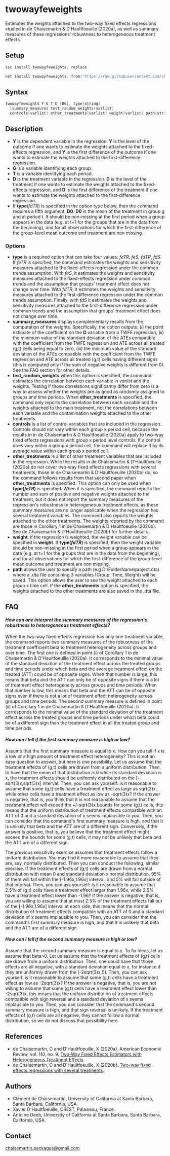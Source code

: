 
# twowayfeweights
Estimates the weights attached to the two-way fixed effects regressions studied in de Chaisemartin &amp; D'Haultfoeuille (2020a), as well as summary measures of these regressions' robustness to heterogeneous treatment effects.

## Setup 
```s
ssc install twowayfeweights, replace
```

```s
net install twowayfeweights, from("https://raw.githubusercontent.com/chaisemartinPackages/twowayfeweights/main") replace
``` 

## Syntax

```s
twowayfeweights Y G T D [D0], type(string)
  [summary_measures test_random_weights(varlist)
  controls(varlist) other_treatments(varlist) weight(varlist) path(string)]
```
## Description
+ **Y** is the dependent variable in the regression. **Y** is the level of the outcome if one wants to estimate the weights attached to the fixed-effects regression, and **Y** is the first difference of the outcome if one wants to estimate the weights attached to the first-difference regression.
+ **G** is a variable identifying each group.
+ **T** is a variable identifying each period.
+ **D** is the treatment variable in the regression. **D** is the level of the treatment if one wants to estimate the weights attached to the fixed-effects regression, and **D** is the first difference of the treatment if one wants to estimate the weights attached to the first-difference regression.
+ If **type**(*fdTR*) is specified in the option type below, then the command requires a fifth argument, **D0**. **D0** is the mean of the treatment in group g and at period t.  It should be non-missing at the first period when a group appears in the data (e.g. at t=1 for the groups that are in the data from the beginning), and for all observations for which the first-difference of the group-level mean outcome and treatment are non missing.
  
### Options 

+ **type** is a required option that can take four values: *feTR*, *feS*, *fdTR*, *fdS*. If *feTR* is specified, the command estimates the weights and sensitivity measures attached to the fixed-effects regression under the common trends assumption. With *feS*, it estimates the weights and sensitivity measures attached to the fixed-effects regression under common trends and the assumption that groups' treatment effect does not change over time. With *fdTR*, it estimates the weights and sensitivity measures attached to the first-difference regression under the common trends assumption. Finally, with *fdS* it estimates the weights and sensitivity measures attached to the first-difference regression under common trends and the assumption that groups' treatment effect does not change over time.
+ **summary_measures** displays complementary results from the computation of the weights. Specifically, the option outputs: (*i*) the point estimate of the coefficient on the **D** variable from a TWFE regression, (*ii*) the minimum value of the standard deviation of the ATEs compatible with the coefficient from the TWFE regression and ATE across all treated (g,t) cells being equal to zero, (*iii*) the minimum value of the standard deviation of the ATEs compatible with the coefficient from the TWFE regression and ATE across all treated (g,t) cells having different signs (this is computed only if the sum of negative weights is different from 0). See the FAQ section for other details.
+ **test_random_weights** when this option is specified, the command estimates the correlation between each variable in *varlist* and the weights. Testing if those correlations significantly differ
from zero is a way to assess whether the weights are as good as randomly assigned to groups and time periods. When **other_treatments** is specified, the command only reports the correlation between each variable and the weights attached to the main treatment, not the correlations between each variable and the contamination weights attached to the other treatments.
+ **controls** is a list of control variables that are included in the regression. Controls should not vary within each group x period cell, because the results in in de Chaisemartin & D'Haultfoeuille (2020a)
apply to two-way fixed effects regressions with group x period level controls. If a control does vary within a group x period cell, the command will replace it by its average value within each group x period cell.
+ **other_treatments** is a list of other treatment variables that are included in the regression. While the results in de Chaisemartin & D'Haultfoeuille (2020a) do not cover two-way fixed effects regressions with several treatments, those in de Chaisemartin & D'Haultfoeuille (2020b) do, so the command follows results from that second paper when **other_treatments** is specified. This option can only be used when **type(*feTR*)** is specified. When it is specified, the command reports the number and sum of positive and negative weights attached to the treatment, but it does not report the summary measures of the regression's robustness to heterogeneous treatment effects, as these summary measures are no longer applicable when the regression has several treatment variables. The command also reports the weights attached to the other treatments. The weights reported by the command are those in Corollary 1 in de Chaisemartin & D'Haultfoeuille (2020b). See de Chaisemartin & D'Haultfoeuille (2020b) for further details.
+ **weight**: if the regression is weighted, the weight variable can be specified in **weight**. If **type(*fdTR*)** is specified, then the weight variable should be non-missing at the first period when a group appears in the data (e.g. at t=1 for the groups that are in the data from the beginning), and for all observations for which the first-difference of the group-level mean outcome and treatment are non missing.
+ **path** allows the user to specify a path (e.g D:\FolderName\project.dta) where a .dta file containing 3 variables (Group, Time, Weight) will be saved. This option allows the user to see the weight attached to each group x time cell. If the **other_treatments** option is specified, the weights attached to the other treatments are also saved in the .dta file.

## FAQ


#### *How can one interpret the summary measures of the regression's robustness to heterogeneous treatment effects?*
When the two-way fixed effects regression has only one treatment variable, the command reports two summary measures of the robustness of the treatment coefficient beta to treatment heterogeneity across groups and over time. The first one is defined in point (i) of Corollary 1 in de Chaisemartin & D'Haultfoeuille (2020a). It corresponds to the minimal value of the standard deviation of the treatment effect across the treated groups and time periods under which beta and the average treatment effect on the treated (ATT) could be of opposite signs. When that number is large, this means that beta and the ATT can only be of opposite signs if there is a lot of treatment effect heterogeneity across groups and time periods. When that number is low, this means that beta and the ATT can be of opposite signs even if there is not a lot of treatment effect heterogeneity across groups and time periods. The second summary measure is defined in point (ii) of Corollary 1 in de Chaisemartin & D'Haultfoeuille (2020a). It corresponds to the minimal value of the standard deviation of the treatment effect across the treated groups and time periods under which beta could be of a different sign than the treatment effect in all the treated group and time periods.

#### *How can I tell if the first summary measure is high or low?*
Assume that the first summary measure is equal to x. How can you tell if x is a low or a high amount of treatment effect heterogeneity? This is not an easy question to answer, but here is one possibility.  Let us assume that the treatment effects of (g,t) cells are drawn from a uniform distribution. Then, to have that the mean of that distribution is 0 while its standard deviation is x, the treatment effects should be uniformly distributed on the [-sqrt(3)x,sqrt(3)x] interval. Then, you can ask yourself: is it reasonable to assume that some (g,t) cells have a treatment effect as large as sqrt(3)x, while other cells have a treatment effect as low as -sqrt(3)x? If the answer is negative, that is, you think that it is not reasonable to assume that the treatment effect will exceed the +/-sqrt(3)x bounds for some (g,t) cells, this means that the uniform distribution of treatment effects compatible with an ATT of 0 and a standard deviation of x seems implausible to you. Then, you can consider that the command's first summary measure is high, and that it is unlikely that beta and the ATT are of a different sign. Conversely, if the answer is positive, that is, you believe that the treatment effect might exceed the bounds for some (g,t) cells, it may not be unlikely that beta and the ATT are of a different sign. 

The previous sensitivity exercise assumes that treatment effects follow a uniform distribution. You may find it more reasonable to assume that they are, say, normally distributed. Then you can conduct the following, similar exercise. If the treatment effects of (g,t) cells are drawn from a normal distribution with mean 0 and standard deviation x normal distribution, 95% of them will fall within the [-1.96x,1.96x] interval, and 5% will fall outside of that interval. Then, you can ask yourself: is it reasonable to assume that 2.5% of (g,t) cells have a treatment effect larger than 1.96x, while 2.5% have a treatment effect lower than -1.96? If the answer is negative, that is, you are willing to assume that at most 2.5% of the treatment effects fall out of the [-1.96x,1.96x] interval at each side, this means that the normal distribution of treatment effects compatible with an ATT of 0 and a standard deviation of x seems implausible to you. Then, you can consider that the command's first summary measure is high, and that it is unlikely that beta and the ATT are of a different sign.

#### *How can I tell if the second summary measure is high or low?*
Assume that the second summary measure is equal to x. To fix ideas, let us assume that beta>0. Let us assume that the treatment effects of (g,t) cells are drawn from a uniform distribution.  Then, one could have that those effects are all negative, with a standard deviation equal to x, for instance if they are uniformly drawn from the [-2sqrt(3)x,0]. Then, you can ask yourself: is it reasonable to assume that some (g,t) cells have a treatment effect as low as -2sqrt(3)x? If the answer is negative, that is, you are not willing to assume that some (g,t) cells have a treatment effect lower than -2sqrt(3)x, this means that the uniform distribution of treatment effects compatible with sign reversal and a standard deviation of x seems implausible to you. Then, you can consider that the command's second summary measure is high, and that sign reversal is unlikely. If the treatment effects of (g,t) cells are all negative, they cannot follow a normal distribution, so we do not discuss that possibility here.


## References

+ de Chaisemartin, C and D'Haultfoeuille, X (2020a). American Economic Review, vol. 110, no. 9. [Two-Way Fixed Effects Estimators with Heterogeneous Treatment Effects](https://www.aeaweb.org/articles?id=10.1257/aer.20181169).
+ de Chaisemartin, C and D'Haultfoeuille, X (2020b). [Two-way fixed effects regressions with several treatments](https://papers.ssrn.com/sol3/papers.cfm?abstract_id=3751060).

## Authors

+ Clément de Chaisemartin, University of California at Santa Barbara, Santa Barbara, California, USA.
+ Xavier D'Haultfoeuille, CREST, Palaiseau, France.
+ Antoine Deeb, University of California at Santa Barbara, Santa Barbara, California, USA.

## Contact

[chaisemartin.packages@gmail.com](mailto:chaisemartin.packages@gmail.com)
